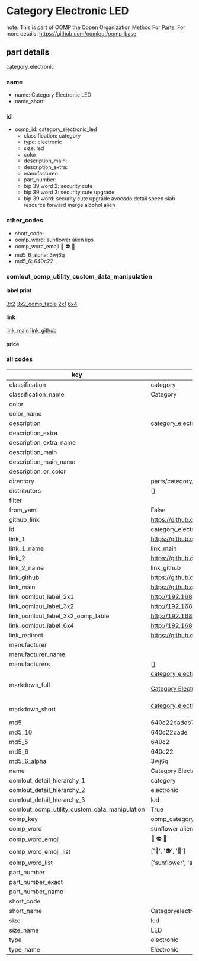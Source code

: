 # Category Electronic LED  

note: This is part of OOMP the Oopen Organization Method For Parts. For more details: https://github.com/oomlout/oomp_base

##  part details
  



category_electronic



### name
* name: Category Electronic LED
* name_short: 
### id
* oomp_id: category_electronic_led
  * classification: category
  * type: electronic
  * size: led
  * color: 
  * description_main: 
  * description_extra: 
  * manufacturer: 
  * part_number: 
  * bip 39 word 2: security cute
  * bip 39 word 3: security cute upgrade
  * bip 39 word: security cute upgrade avocado detail speed slab resource forward merge alcohol alien

### other_codes
* short_code: 
* oomp_word: sunflower alien lips
* oomp_word_emoji :sunflower: :alien: :lips:
* md5_6_alpha: 3wj6q
* md5_6: 640c22






### oomlout_oomp_utility_custom_data_manipulation
#### label print
[3x2](http://192.168.1.245:1112/?label=oomp%203wj6q)
[3x2_oomp_table](http://192.168.1.108:1112/?label=oomp%203wj6q)
[2x1](http://192.168.1.242:1112/?label=oomp%203wj6q)
[6x4](http://192.168.1.55:1112/?label=oomp%203wj6q)    

#### link

[link_main](https://github.com/oomlout/oomlout_oomp_version_1_messy/tree/main/parts/category_electronic_led) [link_github](https://github.com/oomlout/oomlout_oomp_version_1_messy/tree/main/parts/category_electronic_led)                             

#### price







### all codes 
| key | value |  
| --- | --- |  
| classification | category |  
| classification_name | Category |  
| color |  |  
| color_name |  |  
| description | category_electronic |  
| description_extra |  |  
| description_extra_name |  |  
| description_main |  |  
| description_main_name |  |  
| description_or_color |   |  
| directory | parts/category_electronic_led |  
| distributors | [] |  
| filter |  |  
| from_yaml | False |  
| github_link | https://github.com/oomlout/oomlout_oomp_part_src/tree/main/parts/category_electronic_led |  
| id | category_electronic_led |  
| link_1 | https://github.com/oomlout/oomlout_oomp_version_1_messy/tree/main/parts/category_electronic_led |  
| link_1_name | link_main |  
| link_2 | https://github.com/oomlout/oomlout_oomp_version_1_messy/tree/main/parts/category_electronic_led |  
| link_2_name | link_github |  
| link_github | https://github.com/oomlout/oomlout_oomp_version_1_messy/tree/main/parts/category_electronic_led |  
| link_main | https://github.com/oomlout/oomlout_oomp_version_1_messy/tree/main/parts/category_electronic_led |  
| link_oomlout_label_2x1 | http://192.168.1.242:1112/?label=oomp%203wj6q |  
| link_oomlout_label_3x2 | http://192.168.1.245:1112/?label=oomp%203wj6q |  
| link_oomlout_label_3x2_oomp_table | http://192.168.1.108:1112/?label=oomp%203wj6q |  
| link_oomlout_label_6x4 | http://192.168.1.55:1112/?label=oomp%203wj6q |  
| link_redirect | https://github.com/oomlout/oomlout_oomp_version_1_messy/tree/main/parts/category_electronic_led |  
| manufacturer |  |  
| manufacturer_name |  |  
| manufacturers | [] |  
| markdown_full | [category_electronic_led](none)<br>[](none)<br>[Category Electronic Led](none)<br><br> |  
| markdown_short | [category_electronic_led](none)<br><br> |  
| md5 | 640c22dadeb7995f441e20ffdd4dae16 |  
| md5_10 | 640c22dade |  
| md5_5 | 640c2 |  
| md5_6 | 640c22 |  
| md5_6_alpha | 3wj6q |  
| name | Category Electronic LED |  
| oomlout_detail_hierarchy_1 | category |  
| oomlout_detail_hierarchy_2 | electronic |  
| oomlout_detail_hierarchy_3 | led |  
| oomlout_oomp_utility_custom_data_manipulation | True |  
| oomp_key | oomp_category_electronic_led |  
| oomp_word | sunflower alien lips |  
| oomp_word_emoji | :sunflower: :alien: :lips: |  
| oomp_word_emoji_list | [':sunflower:', ':alien:', ':lips:'] |  
| oomp_word_list | ['sunflower', 'alien', 'lips'] |  
| part_number |  |  
| part_number_exact |  |  
| part_number_name |  |  
| short_code |  |  
| short_name | Categoryelectronic |  
| size | led |  
| size_name | LED |  
| type | electronic |  
| type_name | Electronic |  
